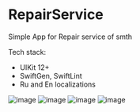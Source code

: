 # RepairService

Simple App for Repair service of smth

Tech stack:
- UIKit 12+
- SwiftGen, SwiftLint
- Ru and En localizations

![image](https://user-images.githubusercontent.com/5717020/144679766-b4b5c181-daf2-4625-9669-bcaf76ea47f8.png)
![image](https://user-images.githubusercontent.com/5717020/144682384-526a502b-2313-4d94-bf93-e8dd2f50fa43.png)
![image](https://user-images.githubusercontent.com/5717020/144682438-83d6195e-a57c-41ae-8ce4-a7ed265877f1.png)
![image](https://user-images.githubusercontent.com/5717020/144682604-e5e53d02-b3d3-40ad-8d56-8cc9ad8bb0e3.png)
